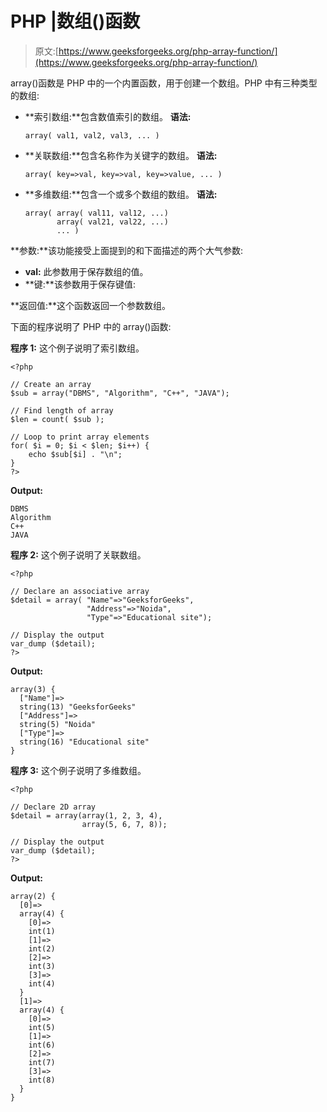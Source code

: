 # PHP |数组()函数

> 原文:[https://www.geeksforgeeks.org/php-array-function/](https://www.geeksforgeeks.org/php-array-function/)

array()函数是 PHP 中的一个内置函数，用于创建一个数组。PHP 中有三种类型的数组:

*   **索引数组:**包含数值索引的数组。
    **语法:**

    ```
    array( val1, val2, val3, ... )
    ```

*   **关联数组:**包含名称作为关键字的数组。
    **语法:**

    ```
    array( key=>val, key=>val, key=>value, ... )
    ```

*   **多维数组:**包含一个或多个数组的数组。
    **语法:**

    ```
    array( array( val11, val12, ...)
           array( val21, val22, ...)
           ... )
    ```

**参数:**该功能接受上面提到的和下面描述的两个大气参数:

*   **val:** 此参数用于保存数组的值。
*   **键:**该参数用于保存键值:

**返回值:**这个函数返回一个参数数组。

下面的程序说明了 PHP 中的 array()函数:

**程序 1:** 这个例子说明了索引数组。

```
<?php

// Create an array
$sub = array("DBMS", "Algorithm", "C++", "JAVA");

// Find length of array
$len = count( $sub );

// Loop to print array elements
for( $i = 0; $i < $len; $i++) {
    echo $sub[$i] . "\n";
}
?>
```

**Output:**

```
DBMS
Algorithm
C++
JAVA

```

**程序 2:** 这个例子说明了关联数组。

```
<?php

// Declare an associative array
$detail = array( "Name"=>"GeeksforGeeks", 
                 "Address"=>"Noida", 
                 "Type"=>"Educational site");

// Display the output
var_dump ($detail);
?> 
```

**Output:**

```
array(3) {
  ["Name"]=>
  string(13) "GeeksforGeeks"
  ["Address"]=>
  string(5) "Noida"
  ["Type"]=>
  string(16) "Educational site"
}

```

**程序 3:** 这个例子说明了多维数组。

```
<?php

// Declare 2D array
$detail = array(array(1, 2, 3, 4),
                array(5, 6, 7, 8));

// Display the output
var_dump ($detail);
?> 
```

**Output:**

```
array(2) {
  [0]=>
  array(4) {
    [0]=>
    int(1)
    [1]=>
    int(2)
    [2]=>
    int(3)
    [3]=>
    int(4)
  }
  [1]=>
  array(4) {
    [0]=>
    int(5)
    [1]=>
    int(6)
    [2]=>
    int(7)
    [3]=>
    int(8)
  }
}

```
